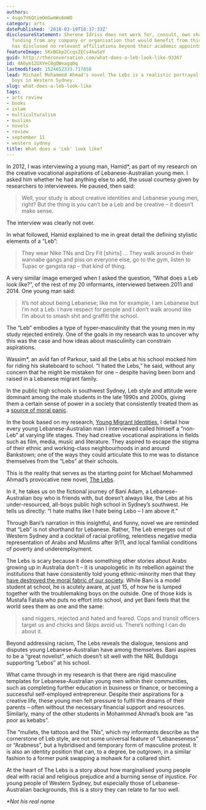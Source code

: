 ```yaml
---
authors:
- 4sqo7V6QtimOmGwmWu6mWO
category: arts
datePublished: '2018-03-19T18:37:33Z'
disclosureStatement: Sherene Idriss does not work for, consult, own shares in or receive
  funding from any company or organisation that would benefit from this article, and
  has disclosed no relevant affiliations beyond their academic appointment.
featureImage: 5KxBGbp2CcqsIECs4kwSeY
guid: http://theconversation.com/what-does-a-leb-look-like-93367
id: 4AOym12UXYeC8gQWeagq0q
lastmodified: 1524652333.717858
lead: Michael Mohammed Ahmad's novel The Lebs is a realistic portrayal of teenage
  boys in Western Sydney.
slug: what-does-a-leb-look-like
tags:
- arts review
- books
- islam
- multiculturalism
- muslims
- novels
- review
- september 11
- western sydney
title: What does a 'Leb' look like?
---
```

In 2012, I was interviewing a young man, Hamid*, as part of my research on the creative vocational aspirations of Lebanese-Australian young men. I asked him whether he had anything else to add, the usual courtesy given by researchers to interviewees. He paused, then said:

> Well, your study is about creative identities and Lebanese young men, right? But the thing is you can’t be a Leb and be creative – it doesn’t make sense.

The interview was clearly not over.

In what followed, Hamid explained to me in great detail the defining stylistic elements of a “Leb”: 

> They wear Nike TNs and Dry Fit [shirts] … They walk around in their wannabe gangs and piss on everyone else, go to the gym, listen to Tupac or gangsta rap – that kind of thing.

A very similar image emerged when I asked the question, “What does a Leb look like?”, of the rest of my 20 informants, interviewed between 2011 and 2014. One young man said: 

> It’s not about being Lebanese; like me for example, I am Lebanese but I’m not a Leb. I have respect for people and I don’t walk around like I’m about to smash shit and graffiti the school.

The “Leb” embodies a type of hyper-masculinity that the young men in my study rejected entirely. One of the goals in my research was to uncover why this was the case and how ideas about masculinity can constrain aspirations.

Wassim*, an avid fan of Parkour, said all the Lebs at his school mocked him for riding his skateboard to school. “I hated the Lebs,” he said, without any concern that he might be mistaken for one – despite having been born and raised in a Lebanese migrant family.

In the public high schools in southwest Sydney, Leb style and attitude were dominant among the male students in the late 1990s and 2000s, giving them a certain sense of power in a society that consistently treated them as a [source of moral panic](https://books.google.com.au/books/about/Kebabs_Kids_Cops_and_Crime.html?id=xLlTa8iSAL4C). 

In the book based on my research, [Young Migrant Identities](https://www.routledge.com/Young-Migrant-Identities-Creativity-and-Masculinity/Idriss/p/book/9781138234048), I detail how every young Lebanese-Australian man I interviewed called himself a “non-Leb” at varying life stages. They had creative vocational aspirations in fields such as film, media, music and literature. They aspired to escape the stigma of their ethnic and working-class neighbourhoods in and around Bankstown; one of the ways they could articulate this to me was to distance themselves from the “Lebs” at their schools. 

This is the reality that serves as the starting point for Michael Mohammed Ahmad’s provocative new novel, [The Lebs](https://www.hachette.com.au/michael-mohammed-ahmad/the-lebs). 

In it, he takes us on the fictional journey of Bani Adam, a Lebanese-Australian boy who is friends with, but doesn’t always like, the Lebs at his under-resourced, all-boys public high school in Sydney’s southwest. He tells us directly: “I hate maths like I hate being Lebo – I am above it.” 

Through Bani’s narration in this insightful, and funny, novel we are reminded that “Leb” is not shorthand for Lebanese. Rather, The Leb emerges out of Western Sydney and a cocktail of racial profiling, relentless negative media representation of Arabs and Muslims after 9/11, and local familial conditions of poverty and underemployment.

The Lebs is scary because it does something other stories about Arabs growing up in Australia don’t – it is unapologetic in its rebellion against the institutions that have consistently told young ethnic-minority men that they [have destroyed the moral fabric of our society](https://www.theguardian.com/australia-news/2016/nov/18/australia-paying-for-immigration-mistakes-made-by-malcolm-fraser-says-peter-dutton). While Bani is a model student at school, he is acutely aware, at just 15, of how he is lumped together with the troublemaking boys on the outside. One of those kids is Mustafa Fatala who puts no effort into school, and yet Bani feels that the world sees them as one and the same:

> sand niggers, rejected and hated and feared. Cops and transit officers target us and chicks and Skips avoid us. There’s nothing I can do about it. 

Beyond addressing racism, The Lebs reveals the dialogue, tensions and disputes young Lebanese-Australian have among themselves. Bani aspires to be a “great novelist”, which doesn’t sit well with the NRL Bulldogs supporting “Lebos” at his school.

What came through in my research is that there are rigid masculine templates for Lebanese-Australian young men within their communities, such as completing further education in business or finance, or becoming a successful self-employed entrepreneur. Despite their aspirations for a creative life, these young men felt pressure to fulfil the dreams of their parents – often without the necessary financial support and resources. Similarly, many of the other students in Mohammed Ahmad’s book are “as poor as kebabs”. 

The “mullets, the tattoos and the TNs”, which my informants describe as the cornerstone of Leb style, are not some universal feature of “Lebaneseness” or “Arabness”, but a hybridised and temporary form of masculine protest. It is also an identity position that can, to a degree, be outgrown, in a similar fashion to a former punk swapping a mohawk for a collared shirt.

At the heart of The Lebs is a story about how marginalised young people deal with racial and religious prejudice and a burning sense of injustice. For young people of Western Sydney, but especially those of Lebanese-Australian backgrounds, this is a story they can relate to far too well. 

_*Not his real name_